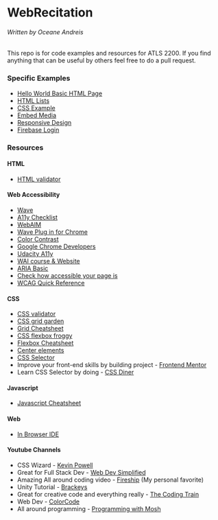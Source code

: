 # WebRecitation
###### Written by Oceane Andreis

This repo is for code examples and resources for ATLS 2200. If you find anything that can be useful by others feel free to do a pull request.

### Specific Examples
- [Hello World Basic HTML Page](Jan14-Lab1.html)
- [HTML Lists](Jan28-Lab3.html)
- [CSS Example](Feb12-CSS.html)
- [Embed Media](Feb04-Lab4.html)
- [Responsive Design](ResponsiveDesign/index.html)
- [Firebase Login](https://github.com/Oceanestars/WebRecitation/tree/master/LoginDemo)


### Resources


#### HTML

- [HTML validator](https://validator.w3.org/#validate_by_upload)

#### Web Accessibility

- [Wave](https://wave.webaim.org/)
- [A11y Checklist](https://www.a11yproject.com/checklist/)
- [WebAIM](https://webaim.org/standards/wcag/checklist)
- [Wave Plug in for Chrome](https://chrome.google.com/webstore/detail/wave-evaluation-tool/jbbplnpkjmmeebjpijfedlgcdilocofh)
- [Color Contrast](https://accessibleweb.com/color-contrast-checker/)
- [Google Chrome Developers](https://www.youtube.com/channel/UCnUYZLuoy1rq1aVMwx4aTzw)
- [Udacity A11y](http://udacity.github.io/ud891/)
- [WAI course & Website](https://www.w3.org/WAI/fundamentals/foundations-course/)
- [ARIA Basic](https://developer.mozilla.org/en-US/docs/Learn/Accessibility/WAI-ARIA_basics)
- [Check how accessible your page is](https://www.accessiblemetrics.com/)
- [WCAG Quick Reference](https://www.w3.org/WAI/WCAG21/quickref/)

#### CSS

- [CSS validator](https://jigsaw.w3.org/css-validator/#validate_by_upload)
- [CSS grid garden](http://cssgridgarden.com/)
- [Grid Cheatsheet](https://grid.malven.co/)
- [CSS flexbox froggy](https://codepip.com/games/flexbox-froggy/)
- [Flexbox Cheatsheet](https://flexboxsheet.com/)
- [Center elements](https://www.freecodecamp.org/news/how-to-center-anything-with-css-align-a-div-text-and-more/)
- [CSS Selector](https://code.tutsplus.com/tutorials/the-30-css-selectors-you-must-memorize--net-16048)
- Improve your front-end skills by building project - [Frontend Mentor](https://www.frontendmentor.io/)
- Learn CSS Selector by doing - [CSS Diner](https://flukeout.github.io/)

#### Javascript

- [Javascript Cheatsheet](https://websitesetup.org/wp-content/uploads/2018/04/wsu-js-cheat-sheet.pdf)

#### Web

- [In Browser IDE](https://repl.it/ "In Browser IDE")

#### Youtube Channels

- CSS Wizard - [Kevin Powell](https://www.youtube.com/user/KepowOb)
- Great for Full Stack Dev - [Web Dev Simplified](https://www.youtube.com/channel/UCFbNIlppjAuEX4znoulh0Cw)
- Amazing All around coding video - [Fireship](https://www.youtube.com/channel/UCsBjURrPoezykLs9EqgamOA) (My personal favorite)
- Unity Tutorial - [Brackeys](https://www.youtube.com/user/Brackeys)
- Great for creative code and everything really - [The Coding Train](https://www.youtube.com/user/shiffman)
- Web Dev - [ColorCode](https://www.youtube.com/channel/UCHa8J-xnRYOg5VuudfWpBgg)
- All around programming - [Programming with Mosh](https://www.youtube.com/channel/UCWv7vMbMWH4-V0ZXdmDpPBA)
